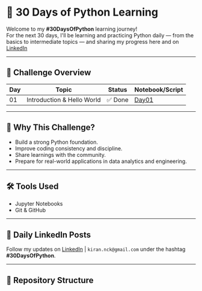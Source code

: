 # 🚀 30 Days of Python Learning

Welcome to my **#30DaysOfPython** learning journey!  
For the next 30 days, I'll be learning and practicing Python daily — from the basics to intermediate topics — and sharing my progress here and on [LinkedIn](https://www.linkedin.com/in/kirankumarnc/) 

---

## 📅 Challenge Overview

| Day | Topic                        | Status  | Notebook/Script |
|-----|------------------------------|---------|------------------|
| 01  | Introduction & Hello World   | ✅ Done | [Day01](./Day01_Intro_HelloWorld/) |

---

## 🧠 Why This Challenge?

- Build a strong Python foundation.
- Improve coding consistency and discipline.
- Share learnings with the community.
- Prepare for real-world applications in data analytics and engineering.

---

## 🛠 Tools Used

- Jupyter Notebooks
- Git & GitHub


---

## 📌 Daily LinkedIn Posts

Follow my updates on [LinkedIn](https://www.linkedin.com/in/kirankumarnc/) | `kiran.nck@gmail.com` under the hashtag **#30DaysOfPython**.

---

## 📂 Repository Structure

